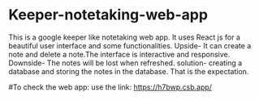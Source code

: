 # Keeper-notetaking-web-app
This is a google keeper like notetaking web app. It uses React js for a beautiful user interface and some functionalities. 
Upside- It can create a note and delete a note.The interface is interactive and responsive. 
Downside- The notes will be lost when refreshed. 
        solution- creating a database and storing the notes in the database. That is the expectation.
        
       
#To check the web app:
 use the link: https://h7bwp.csb.app/     
